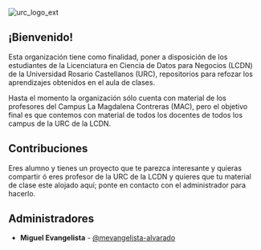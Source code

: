 ![urc_logo_ext](https://github.com/URC-MAC/.github/assets/28746720/1d2b04df-5870-457b-82ab-4eb97ec99e17)


## ¡Bienvenido!

Esta organización tiene como finalidad, poner a disposición de los estudiantes de la Licenciatura en Ciencia de Datos para Negocios (LCDN) de la Universidad Rosario Castellanos (URC), repositorios para refozar los aprendizajes obtenidos en el aula de clases.  

Hasta el momento la organización sólo cuenta con material de los profesores del Campus La Magdalena Contreras (MAC), pero el objetivo final es que contemos con material de todos los docentes de todos los campus de la URC de la LCDN.        

## Contribuciones

Eres alumno y tienes un proyecto que te parezca interesante y quieras compartir ó eres profesor de la URC de la LCDN y quieres que tu material de clase este alojado aquí; ponte en contacto con el administrador para hacerlo.  

## Administradores

 * **Miguel Evangelista** - [@mevangelista-alvarado](https://github.com/mevangelista-alvarado)
